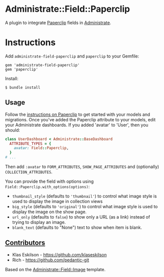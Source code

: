 # Administrate::Field::Paperclip

A plugin to integrate [Paperclip](https://github.com/thoughtbot/paperclip) fields in [Administrate](https://github.com/thoughtbot/administrate).

# Instructions

Add `administrate-field-paperclip` and `paperclip` to your Gemfile:

```
gem 'administrate-field-paperclip'
gem 'paperclip'
```

Install:

```
$ bundle install
```

## Usage

Follow the [instructions on Paperclip](https://github.com/thoughtbot/paperclip#quick-start) to get started with your models and migrations. Once you've added the Paperclip attribute to your models, edit your Administrate dashboards. If you added 'avatar' to 'User', then you should:

```ruby
class UserDashboard < Administrate::BaseDashboard
  ATTRIBUTE_TYPES = {
    avatar: Field::Paperclip,
  }
# ...
```

Then add `:avatar` to `FORM_ATTRIBUTES`, `SHOW_PAGE_ATTRIBUTES` and (optionally) `COLLECTION_ATTRIBUTES`.

You can provide the field with options using `Field::Paperclip.with_options(options)`:

* `thumbnail_style` (defaults to `'thumbnail'`) to control what image style is used to display the image in collection views
* `big_style` (defaults to `'original'`) to control what image style is used to display the image on the show page.
* `url_only` (defaults to `false`) to show only a URL (as a link) instead of trying to display an image.
* `blank_text` (defaults to "None") text to show when item is blank.

## [Contributors](https://github.com/picandocodigo/administrate-field-paperclip/graphs/contributors)

* Klas Eskilson - https://github.com/klaseskilson
* Rich - https://github.com/pedantic-git

Based on the [Administrate::Field::Image](https://github.com/thoughtbot/administrate-field-image) template.

